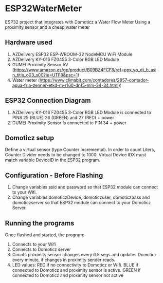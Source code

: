 # ESP32WaterMeter

ESP32 project that integrates with Domoticz a Water Flow Meter Using a proximity sensor and a cheap water meter

## Hardware used

1. AZDelivery ESP32 ESP-WROOM-32 NodeMCU  WiFi Module
2. AZDelivery KY-016 FZ0455 3-Color RGB LED Module 
3. GUMEI Proximity Sensor 5V  (https://www.amazon.es/gp/product/B09BZ4FCF8/ref=ppx_yo_dt_b_asin_title_o03_s00?ie=UTF8&psc=1)
4. Water meter (https://www.climabit.com/contadores/2857-contador-agua-fria-zenner-etkd-m-r160-dn15-mm-34-34.html))

## ESP32 Connection Diagram

1. AZDelivery KY-016 FZ0455 3-Color RGB LED Module is connected to PINS 25 (BLUE) 26 (GREEN) and 27 (RED) + power
2. GUMEI Proximity Sensor is connected to PIN 34 + power

## Domoticz setup

Define a virtual sensor (type Counter Incremental). In order to count Liters, Counter Divider needs to be changed to 1000. Virtual Device IDX must match variable DeviceID in the ESP32 program.

## Configuration - Before Flashing

1. Change variables ssid and password so that ESP32 module can connect to your Wifi.
2. Change variables domoticzDevice, domoticzuser, domoticzpass and domoticzserver  so that ESP32 module can connect to your Domoticz Server.

## Running the programs

Once flashed and started, the program:

1. Connects to your Wifi
2. Connects to Domoticz server
3. Counts proximity sensor changes every 0.5 segs and updates Domoticz every minute, if changes in proximity sender reads.
4. LED values: RED if no connectivity to Domoticz or Wifi. BLUE if connected to Domoticz and proximity sensor is active. GREEN if connected to Domoticz and proximity sensor not active




